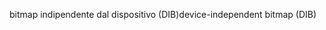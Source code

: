 <span data-ttu-id="61830-101">bitmap indipendente dal dispositivo (DIB)</span><span class="sxs-lookup"><span data-stu-id="61830-101">device-independent bitmap (DIB)</span></span>
